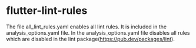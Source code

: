 # flutter-lint-rules

The file all_lint_rules.yaml enables all lint rules. It is included in the analysis_options.yaml file.
In the analysis_options.yaml file disables all rules which are disabled in the lint package(https://pub.dev/packages/lint).
